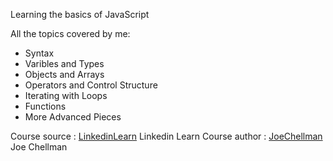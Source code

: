 Learning the basics of JavaScript

All the topics covered by me:
* Syntax
* Varibles and Types
* Objects and Arrays
* Operators and Control Structure
* Iterating with Loops
* Functions
* More Advanced Pieces

Course source : [LinkedinLearn] Linkedin Learn
Course author : [JoeChellman] Joe Chellman

[LinkedinLearn]: https://www.linkedin.com/learning
[JoeChellman]: https://www.linkedin.com/in/joechellman/?trk=lil_instructor